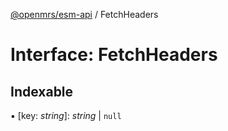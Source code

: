 [@openmrs/esm-api](../API.md) / FetchHeaders

# Interface: FetchHeaders

## Indexable

▪ [key: *string*]: *string* \| ``null``
